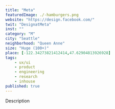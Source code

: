 ```yaml
---
title: "Meta"
featuredImage: ./-hamburgers.png
website: "https://design.facebook.com/"
twit: "DesignatMeta"
inst: ""
category: "M"
city: "Seattle"
neighborhood: "Queen Anne"
size: "Huge (100+)"
place: [-122.34273821412414,47.62904813926928]
tags:
    - ux/ui
    - product
    - engineering
    - research
    - inhouse
published: true
---
```


Description
